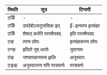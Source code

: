 | स्थिति | सूत्र | टिप्पणी |
| ----- | ------- | ------ |
| टकिँ | - | - |
| टकिँ | उपदेशेऽजनुनासिक इत् | इँ-इत्यस्य इत्संज्ञा |
| टकिँ | शेषात् कर्तरि परस्मैपदम् | इति परस्मैपदम् |
| टक् | तस्य लोपः | इत्संज्ञकस्य लोपः |
| टन्क् | इदितो नुम् धातोः | नुमागामः |
| टंक् | नश्चापदान्तस्य झलि | अनुस्वारः |
| टङ्क् | अनुस्वारस्य ययि परसवर्णः | परसवर्णः |

